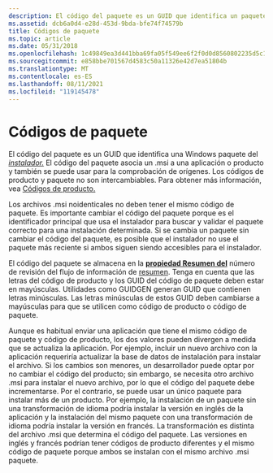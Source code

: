 ```yaml
---
description: El código del paquete es un GUID que identifica un paquete Windows installer.
ms.assetid: dcb6a0d4-e28d-453d-9bda-bfe74f74579b
title: Códigos de paquete
ms.topic: article
ms.date: 05/31/2018
ms.openlocfilehash: 1c49849ea3d441bba69fa05f549ee6f2f0d0d8560802235d5c18834f026d6c5e
ms.sourcegitcommit: e858bbe701567d4583c50a11326e42d7ea51804b
ms.translationtype: MT
ms.contentlocale: es-ES
ms.lasthandoff: 08/11/2021
ms.locfileid: "119145478"
---
```

# <a name="package-codes"></a>Códigos de paquete

El código del paquete es un GUID que identifica una Windows paquete del [*instalador.*](p-gly.md) El código del paquete asocia un .msi a una aplicación o producto y también se puede usar para la comprobación de orígenes. Los códigos de producto y paquete no son intercambiables. Para obtener más información, vea [Códigos de producto.](product-codes.md)

Los archivos .msi noidenticales no deben tener el mismo código de paquete. Es importante cambiar el código del paquete porque es el identificador principal que usa el instalador para buscar y validar el paquete correcto para una instalación determinada. Si se cambia un paquete sin cambiar el código del paquete, es posible que el instalador no use el paquete más reciente si ambos siguen siendo accesibles para el instalador.

El código del paquete se almacena en la [**propiedad Resumen del**](revision-number-summary.md) número de revisión del flujo de información de [resumen](summary-information-stream.md). Tenga en cuenta que las letras del código de producto y los GUID del código de paquete deben estar en mayúsculas. Utilidades como GUIDGEN generan GUID que contienen letras minúsculas. Las letras minúsculas de estos GUID deben cambiarse a mayúsculas para que se utilicen como código de producto o código de paquete.

Aunque es habitual enviar una aplicación que tiene el mismo código de paquete y código de producto, los dos valores pueden divergen a medida que se actualiza la aplicación. Por ejemplo, incluir un nuevo archivo con la aplicación requeriría actualizar la base de datos de instalación para instalar el archivo. Si los cambios son menores, un desarrollador puede optar por no cambiar el código del producto; sin embargo, se necesita otro archivo .msi para instalar el nuevo archivo, por lo que el código del paquete debe incrementarse. Por el contrario, se puede usar un único paquete para instalar más de un producto. Por ejemplo, la instalación de un paquete sin una transformación de idioma podría instalar la versión en inglés de la aplicación y la instalación del mismo paquete con una transformación de idioma podría instalar la versión en francés. La transformación es distinta del archivo .msi que determina el código del paquete. Las versiones en inglés y francés podrían tener códigos de producto diferentes y el mismo código de paquete porque ambos se instalan con el mismo archivo .msi paquete.

 

 




